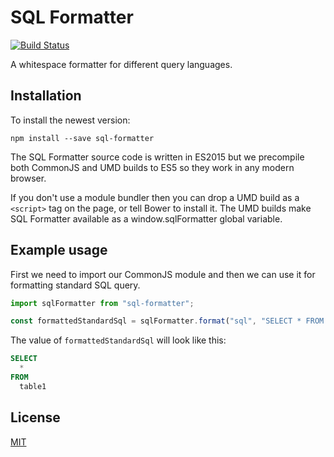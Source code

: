 # SQL Formatter

[![Build Status](https://travis-ci.org/zeroturnaround/sql-formatter.svg?branch=master)](https://travis-ci.org/zeroturnaround/sql-formatter)

A whitespace formatter for different query languages.

## Installation

To install the newest version:

```
npm install --save sql-formatter
```

The SQL Formatter source code is written in ES2015 but we precompile both CommonJS and UMD builds to ES5 so they work in any modern browser.

If you don't use a module bundler then you can drop a UMD build as a `<script>` tag on the page, or tell Bower to install it. The UMD builds make SQL Formatter available as a window.sqlFormatter global variable.

## Example usage

First we need to import our CommonJS module and then we can use it for formatting
standard SQL query.

```js
import sqlFormatter from "sql-formatter";

const formattedStandardSql = sqlFormatter.format("sql", "SELECT * FROM table1");
```

The value of `formattedStandardSql` will look like this:

```sql
SELECT
  *
FROM
  table1
```

## License

[MIT](https://github.com/zeroturnaround/sql-formatter/blob/master/LICENSE)
